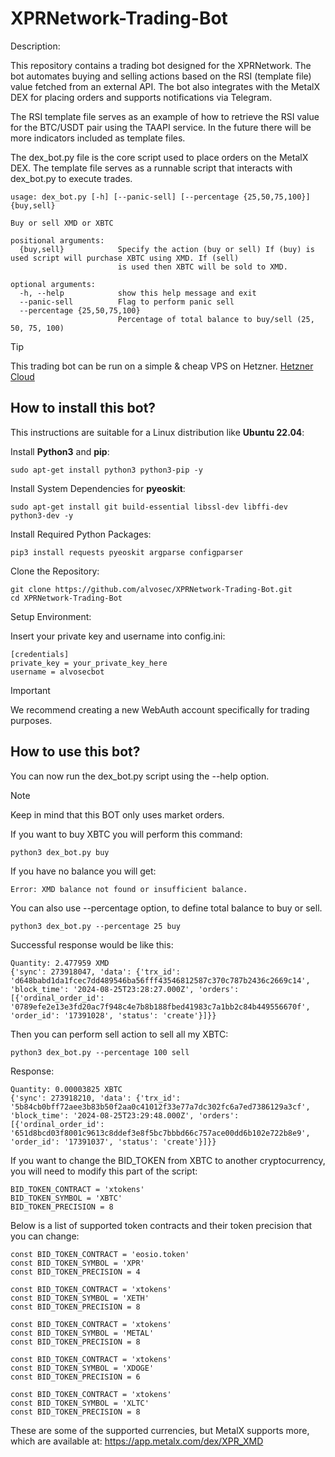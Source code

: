 # XPRNetwork-Trading-Bot

Description:

This repository contains a trading bot designed for the XPRNetwork. The bot automates buying and selling actions based on the RSI (template file) value fetched from an external API. The bot also integrates with the MetalX DEX for placing orders and supports notifications via Telegram.

The RSI template file serves as an example of how to retrieve the RSI value for the BTC/USDT pair using the TAAPI service. In the future there will be more indicators included as template files.

The dex_bot.py file is the core script used to place orders on the MetalX DEX. The template file serves as a runnable script that interacts with dex_bot.py to execute trades.

```
usage: dex_bot.py [-h] [--panic-sell] [--percentage {25,50,75,100}] {buy,sell}

Buy or sell XMD or XBTC

positional arguments:
  {buy,sell}            Specify the action (buy or sell) If (buy) is used script will purchase XBTC using XMD. If (sell)
                        is used then XBTC will be sold to XMD.

optional arguments:
  -h, --help            show this help message and exit
  --panic-sell          Flag to perform panic sell
  --percentage {25,50,75,100}
                        Percentage of total balance to buy/sell (25, 50, 75, 100)
```

> [!TIP]
> This trading bot can be run on a simple & cheap VPS on Hetzner. [Hetzner Cloud](https://hetzner.cloud/?ref=nmlWJ6LYypzX)

## How to install this bot?

This instructions are suitable for a Linux distribution like **Ubuntu 22.04**:

Install **Python3** and **pip**:
```
sudo apt-get install python3 python3-pip -y
```
Install System Dependencies for **pyeoskit**:

`sudo apt-get install git build-essential libssl-dev libffi-dev python3-dev -y`

Install Required Python Packages:

`pip3 install requests pyeoskit argparse configparser`

Clone the Repository:

```
git clone https://github.com/alvosec/XPRNetwork-Trading-Bot.git
cd XPRNetwork-Trading-Bot
```

Setup Environment:

Insert your private key and username into config.ini:

```
[credentials]
private_key = your_private_key_here
username = alvosecbot
```

> [!IMPORTANT]  
> We recommend creating a new WebAuth account specifically for trading purposes.

## How to use this bot?

You can now run the dex_bot.py script using the --help option.

> [!NOTE]  
> Keep in mind that this BOT only uses market orders.

If you want to buy XBTC you will perform this command:

`python3 dex_bot.py buy`

If you have no balance you will get:

`Error: XMD balance not found or insufficient balance.`

You can also use --percentage option, to define total balance to buy or sell.

`python3 dex_bot.py --percentage 25 buy`

Successful response would be like this:

```
Quantity: 2.477959 XMD
{'sync': 273918047, 'data': {'trx_id': 'd648babd1da1fcec7dd489546ba56fff43546812587c370c787b2436c2669c14', 'block_time': '2024-08-25T23:28:27.000Z', 'orders': [{'ordinal_order_id': '0789efe2e13e3fd20ac7f948c4e7b8b188fbed41983c7a1bb2c84b449556670f', 'order_id': '17391028', 'status': 'create'}]}}
```

Then you can perform sell action to sell all my XBTC:

`python3 dex_bot.py --percentage 100 sell`

Response:

```
Quantity: 0.00003825 XBTC
{'sync': 273918210, 'data': {'trx_id': '5b84cb0bff72aee3b83b50f2aa0c41012f33e77a7dc302fc6a7ed7386129a3cf', 'block_time': '2024-08-25T23:29:48.000Z', 'orders': [{'ordinal_order_id': '651d8bcd03f8001c9613c8ddef3e8f5bc7bbbd66c757ace00dd6b102e722b8e9', 'order_id': '17391037', 'status': 'create'}]}}
```

If you want to change the BID_TOKEN from XBTC to another cryptocurrency, you will need to modify this part of the script:

```
BID_TOKEN_CONTRACT = 'xtokens'
BID_TOKEN_SYMBOL = 'XBTC'
BID_TOKEN_PRECISION = 8
```
Below is a list of supported token contracts and their token precision that you can change:

```
const BID_TOKEN_CONTRACT = 'eosio.token'
const BID_TOKEN_SYMBOL = 'XPR'
const BID_TOKEN_PRECISION = 4

const BID_TOKEN_CONTRACT = 'xtokens'
const BID_TOKEN_SYMBOL = 'XETH'
const BID_TOKEN_PRECISION = 8

const BID_TOKEN_CONTRACT = 'xtokens'
const BID_TOKEN_SYMBOL = 'METAL'
const BID_TOKEN_PRECISION = 8

const BID_TOKEN_CONTRACT = 'xtokens'
const BID_TOKEN_SYMBOL = 'XDOGE'
const BID_TOKEN_PRECISION = 6

const BID_TOKEN_CONTRACT = 'xtokens'
const BID_TOKEN_SYMBOL = 'XLTC'
const BID_TOKEN_PRECISION = 8
```

These are some of the supported currencies, but MetalX supports more, which are available at: https://app.metalx.com/dex/XPR_XMD
